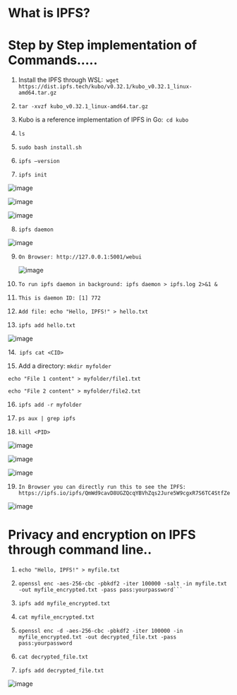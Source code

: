  # **What is IPFS?**

# Step by Step implementation of Commands.....

1.	Install the IPFS through WSL:``` wget https://dist.ipfs.tech/kubo/v0.32.1/kubo_v0.32.1_linux- 
            amd64.tar.gz```

2.	```tar -xvzf kubo_v0.32.1_linux-amd64.tar.gz```
	
3.	Kubo is a reference implementation of IPFS in Go:``` cd kubo```
  
4.	```ls```
   
5.	```sudo bash install.sh```
	
6.	```ipfs –version```
	
7.	```ipfs init```

   ![image](https://github.com/user-attachments/assets/713f4800-a5aa-42db-bc85-0a0446cf68ee)







   ![image](https://github.com/user-attachments/assets/425df7dc-f962-4a23-8f09-45630dec51e9)







   ![image](https://github.com/user-attachments/assets/625684b4-78ba-4214-9efa-1e6b95431f97)




  8.	```ipfs daemon```



   ![image](https://github.com/user-attachments/assets/8ae3835d-978c-4d9d-bab3-bca2b9bb936b)




9.	```On Browser: http://127.0.0.1:5001/webui```


    ![image](https://github.com/user-attachments/assets/ede35978-2458-446c-88b6-e5e68788ea1a)




10.	```To run ipfs daemon in background: ipfs daemon > ipfs.log 2>&1 &```
	
11.	```This is daemon ID: [1] 772```
	
12.	```Add file: echo "Hello, IPFS!" > hello.txt```
	
13.	```ipfs add hello.txt```



![image](https://github.com/user-attachments/assets/368ed43a-d00b-4a68-bb92-3fb777f0cf05)




14.``` ipfs cat <CID>```

15.	Add a directory: ```mkdir myfolder```
    
```echo "File 1 content" > myfolder/file1.txt```

```echo "File 2 content" > myfolder/file2.txt```

16.	```ipfs add -r myfolder```
	
17.	```ps aux | grep ipfs```
	
18.	```kill <PID>```



![image](https://github.com/user-attachments/assets/580af8a0-98a7-49c6-8b3a-483cd1e23c51)





![image](https://github.com/user-attachments/assets/a9626245-dea1-4960-932f-e1e66d0cdcee)




![image](https://github.com/user-attachments/assets/735ce917-111e-4a7b-a05d-18dded587a83)


19.	```In Browser you can directly run this to see the IPFS: https://ipfs.io/ipfs/QmWd9cavD8UGZQcqYBVhZqs2Jure5W9cgxR7S6TC4StfZe```

![image](https://github.com/user-attachments/assets/b734ab9c-13d9-422f-8d35-d53a04bc4b32)





# Privacy and encryption on IPFS through command line..

1.	```echo "Hello, IPFS!" > myfile.txt```
	
2.	```ipfs add myfile.txt
	openssl enc -aes-256-cbc -pbkdf2 -iter 100000 -salt -in myfile.txt -out myfile_encrypted.txt -pass pass:yourpassword```
	
3.	```ipfs add myfile_encrypted.txt```
	
4.	```cat myfile_encrypted.txt```
	
5.	```openssl enc -d -aes-256-cbc -pbkdf2 -iter 100000 -in myfile_encrypted.txt -out decrypted_file.txt -pass pass:yourpassword```
	
6.	```cat decrypted_file.txt```
	
7.	```ipfs add decrypted_file.txt```

![image](https://github.com/user-attachments/assets/9f170609-6fe6-4324-ba37-8ab718f6b015)

